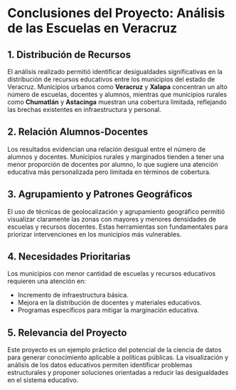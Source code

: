 # Conclusiones del Proyecto: Análisis de las Escuelas en Veracruz

## 1. Distribución de Recursos
El análisis realizado permitió identificar desigualdades significativas en la distribución de recursos educativos entre los municipios del estado de Veracruz. Municipios urbanos como **Veracruz** y **Xalapa** concentran un alto número de escuelas, docentes y alumnos, mientras que municipios rurales como **Chumatlán** y **Astacinga** muestran una cobertura limitada, reflejando las brechas existentes en infraestructura y personal.

## 2. Relación Alumnos-Docentes
Los resultados evidencian una relación desigual entre el número de alumnos y docentes. Municipios rurales y marginados tienden a tener una menor proporción de docentes por alumno, lo que sugiere una atención educativa más personalizada pero limitada en términos de cobertura.

## 3. Agrupamiento y Patrones Geográficos
El uso de técnicas de geolocalización y agrupamiento geográfico permitió visualizar claramente las zonas con mayores y menores densidades de escuelas y recursos docentes. Estas herramientas son fundamentales para priorizar intervenciones en los municipios más vulnerables.

## 4. Necesidades Prioritarias
Los municipios con menor cantidad de escuelas y recursos educativos requieren una atención en:
- Incremento de infraestructura básica.
- Mejora en la distribución de docentes y materiales educativos.
- Programas específicos para mitigar la marginación educativa.

## 5. Relevancia del Proyecto
Este proyecto es un ejemplo práctico del potencial de la ciencia de datos para generar conocimiento aplicable a políticas públicas. La visualización y análisis de los datos educativos permiten identificar problemas estructurales y proponer soluciones orientadas a reducir las desigualdades en el sistema educativo.
